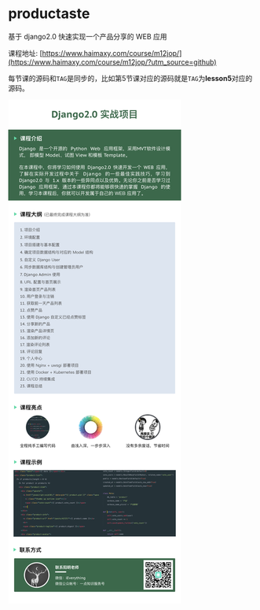 # productaste
基于 django2.0 快速实现一个产品分享的 WEB 应用

课程地址: [https://www.haimaxy.com/course/m12jop/](https://www.haimaxy.com/course/m12jop/?utm_source=github)

每节课的源码和`TAG`是同步的，比如第5节课对应的源码就是`TAG`为**lesson5**对应的源码。

[![课程介绍](staticfiles/django20-practice.png)](https://www.haimaxy.com/course/m12jop/?utm_source=github)
